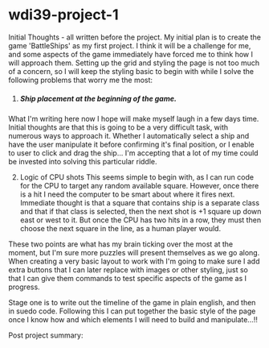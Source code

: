 # wdi39-project-1



Initial Thoughts - all written before the project.
My initial plan is to create the game 'BattleShips' as my first project. I think it will be a challenge for me, and some aspects of the game immediately have forced me to think how I will approach them. Setting up the grid and styling the page is not too much of a concern, so I will keep the styling basic to begin with while I solve the following problems that worry me the most:

  1. <h5>Ship placement at the beginning of the game.</h5>
  What I'm writing here now I hope will make myself laugh in a few days time. Initial thoughts are that this is going to be a very difficult task, with numerous ways to approach it. Whether I automatically select a ship and have the user manipulate it before confirming it's final position, or I enable to user to click and drag the ship... I'm accepting that a lot of my time could be invested into solving this particular riddle.

  2. Logic of CPU shots
  This seems simple to begin with, as I can run code for the CPU to target any random available square. However, once there is a hit I need the computer to be smart about where it fires next. Immediate thought is that a square that contains ship is a separate class and that if that class is selected, then the next shot is +1 square up down east or west to it. But once the CPU has two hits in a row, they must then choose the next square in the line, as a human player would.

These two points are what has my brain ticking over the most at the moment, but I'm sure more puzzles will present themselves as we go along. When creating a very basic layout to work with I'm going to make sure I add extra buttons that I can later replace with images or other styling, just so that I can give them commands to test specific aspects of the game as I progress.

Stage one is to write out the timeline of the game in plain english, and then in suedo code. Following this I can put together the basic style of the page once I know how and which elements I will need to build and manipulate...!!


Post project summary:
